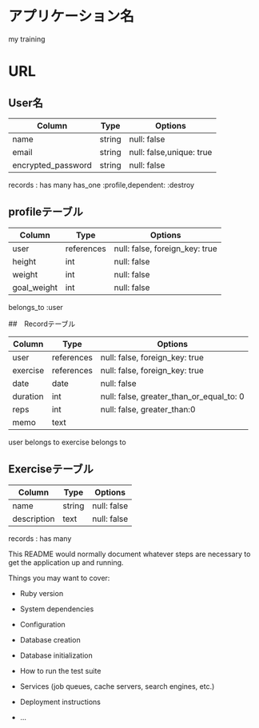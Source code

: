 # アプリケーション名 
my training

# URL


## User名

| Column               | Type   | Options     |
| ------------------   | ------ | ----------- |
| name                 | string | null: false |
| email                | string | null: false,unique: true |
| encrypted_password   | string | null: false | 
 records : has many
 has_one :profile,dependent: :destroy

## profileテーブル
| Column               | Type       | Options     |
| -----------------    | ------     | ----------- |
| user                 | references | null: false, foreign_key: true |
| height               | int        | null: false |
| weight               | int        | null: false |
| goal_weight          | int        | null: false |
belongs_to :user
 



##　Recordテーブル

| Column         | Type       | Options                        |
| ------         | ---------- | ------------------------------ |
| user           | references | null: false, foreign_key: true |
| exercise       | references | null: false, foreign_key: true |
| date           |  date      | null: false                    |
| duration       | int        | null: false, greater_than_or_equal_to: 0 |
| reps           | int        | null: false, greater_than:0    |           
| memo           | text       |                                |
 
user belongs to
exercise belongs to



## Exerciseテーブル

| Column               | Type        | Options     |
| -----------------    | ------      | ----------- |
| name                 | string      | null: false |
| description          | text        | null: false |
records : has many














This README would normally document whatever steps are necessary to get the
application up and running.

Things you may want to cover:

* Ruby version

* System dependencies

* Configuration

* Database creation

* Database initialization

* How to run the test suite

* Services (job queues, cache servers, search engines, etc.)

* Deployment instructions

* ...

